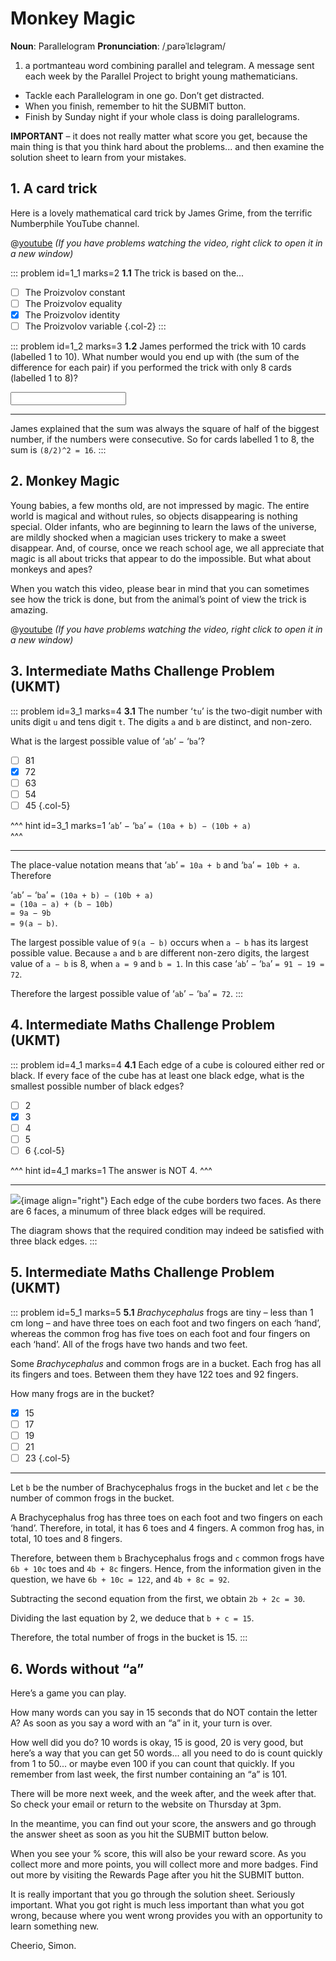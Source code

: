 # Monkey Magic

<div class="dictionary">

__Noun__: Parallelogram
__Pronunciation__: /ˌparəˈlɛləɡram/

1. a portmanteau word combining parallel and telegram. A message sent each
week by the Parallel Project to bright young mathematicians.

</div>

* Tackle each Parallelogram in one go. Don’t get distracted.
* When you finish, remember to hit the SUBMIT button.
*	Finish by Sunday night if your whole class is doing parallelograms.

__IMPORTANT__ – it does not really matter what score you get, because the main thing is that you think hard about the problems... and then examine the solution sheet to learn from your mistakes.


## 1. A card trick

Here is a lovely mathematical card trick by James Grime, from the terrific Numberphile YouTube channel.

@[youtube](_Wv_qw3nQnI?rel=0) _(If you have problems watching the video, right click to open it in a new window)_

::: problem id=1_1 marks=2
__1.1__ The trick is based on the...

* [ ] The Proizvolov constant
* [ ] The Proizvolov equality
* [x] The Proizvolov identity
* [ ] The Proizvolov variable
{.col-2}
:::

::: problem id=1_2 marks=3
__1.2__ James performed the trick with 10 cards (labelled 1 to 10). What number would you end up with (the sum of the difference for each pair) if you performed the trick with only 8 cards (labelled 1 to 8)?

<input solution="16"/>

---

James explained that the sum was always the square of half of the biggest number, if the numbers were consecutive. So for cards labelled 1 to 8, the sum is `(8/2)^2 = 16`.
:::


## 2. Monkey Magic

Young babies, a few months old, are not impressed by magic. The entire world is magical and without rules, so objects disappearing is nothing special. Older infants, who are beginning to learn the laws of the universe, are mildly shocked when a magician uses trickery to make a sweet disappear. And, of course, once we reach school age, we all appreciate that magic is all about tricks that appear to do the impossible. But what about monkeys and apes?  

When you watch this video, please bear in mind that you can sometimes see how the trick is done, but from the animal’s point of view the trick is amazing.

@[youtube](Iq2-r4k3ru0?end=120&rel=0) _(If you have problems watching the video, right click to open it in a new window)_


## 3.	Intermediate Maths Challenge Problem (UKMT)
<!--- (2017) Q9 --->

::: problem id=3_1 marks=4
__3.1__ The number ‘`tu`’ is the two-digit number with units digit `u` and tens digit `t`. The digits `a` and `b` are distinct, and non-zero.  

What is the largest possible value of ‘`ab`’ − ‘`ba`’?

* [ ] 81
* [x] 72
* [ ] 63
* [ ] 54
* [ ] 45
{.col-5}

^^^ hint id=3_1 marks=1
‘`ab`’ − ‘`ba`’ `= (10a + b) − (10b + a)`  
^^^

---
The place-value notation means that ‘`ab`’ `= 10a + b` and ‘`ba`’ `= 10b + a`. Therefore  

‘`ab`’ − ‘`ba`’ `= (10a + b) − (10b + a)`  
`= (10a − a) + (b − 10b)`  
`= 9a − 9b`  
`= 9(a − b)`.  

The largest possible value of `9(a − b)` occurs when `a − b` has its largest possible value. Because `a` and `b` are different non-zero digits, the largest value of `a − b` is 8, when `a = 9` and `b = 1`. In this case ‘`ab`’ − ‘`ba`’ `= 91 − 19 = 72`.  

Therefore the largest possible value of ‘`ab`’ − ‘`ba`’ `= 72`.
:::


## 4.	Intermediate Maths Challenge Problem (UKMT)
<!--- (2003) Qxx --->

::: problem id=4_1 marks=4
__4.1__ Each edge of a cube is coloured either red or black. If every face of the cube has at least one black edge, what is the smallest possible number of black edges?

* [ ] 2
* [x] 3
* [ ] 4
* [ ] 5
* [ ] 6
{.col-5}

^^^ hint id=4_1 marks=1
The answer is NOT 4.
^^^

---
![](/resources/10-17-monkey-magic/4-cube.jpg){image align="right"}
Each edge of the cube borders two faces. As there are 6 faces, a minumum of three black edges will be required.  

The diagram shows that the required condition may indeed be satisfied with three black edges.
:::


## 5.	Intermediate Maths Challenge Problem (UKMT)
<!--- (2017) Q21 --->

::: problem id=5_1 marks=5
__5.1__ _Brachycephalus_ frogs are tiny – less than 1 cm long – and have three toes on each foot and two fingers on each ‘hand’, whereas the common frog has five toes on each foot and four fingers on each ‘hand’. All of the frogs have two hands and two feet.  

Some _Brachycephalus_ and common frogs are in a bucket. Each frog has all its fingers and toes. Between them they have 122 toes and 92 fingers.  

How many frogs are in the bucket?

* [x] 15
* [ ] 17
* [ ] 19
* [ ] 21
* [ ] 23
{.col-5}

---
Let `b` be the number of Brachycephalus frogs in the bucket and let `c` be the number of common frogs in the bucket.  

A Brachycephalus frog has three toes on each foot and two fingers on each ‘hand’. Therefore, in total, it has 6 toes and 4 fingers. A common frog has, in total, 10 toes and 8 fingers.  

Therefore, between them `b` Brachycephalus frogs and `c` common frogs have `6b + 10c` toes and `4b + 8c` fingers. Hence, from the information given in the question, we have `6b + 10c = 122`, and `4b + 8c = 92`.  

Subtracting the second equation from the first, we obtain `2b + 2c = 30`.  

Dividing the last equation by 2, we deduce that `b + c = 15`.  

Therefore, the total number of frogs in the bucket is 15.
:::


## 6. Words without “a”

Here’s a game you can play.  

How many words can you say in 15 seconds that do NOT contain the letter A? As soon as you say a word with an “a” in it, your turn is over.  

How well did you do? 10 words is okay, 15 is good, 20 is very good, but here’s a way that you can get 50 words... all you need to do is count quickly from 1 to 50... or maybe even 100 if you can count that quickly. If you remember from last week, the first number containing an “a” is 101.


There will be more next week, and the week after, and the week after that. So check your email or return to the website on Thursday at 3pm.

In the meantime, you can find out your score, the answers and go through the answer sheet as soon as you hit the SUBMIT button below.

When you see your % score, this will also be your reward score. As you collect more and more points, you will collect more and more badges. Find out more by visiting the Rewards Page after you hit the SUBMIT button.

It is really important that you go through the solution sheet. Seriously important. What you got right is much less important than what you got wrong, because where you went wrong provides you with an opportunity to learn something new.

Cheerio,
Simon.
